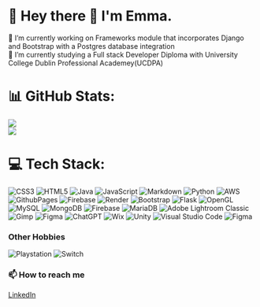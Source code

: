 # 💫 Hey there 👋 I'm Emma.
🔭 I’m currently working on Frameworks module that incorporates Django and Bootstrap with a Postgres database integration <br>🌱 I’m currently studying a Full stack Developer Diploma with University College Dublin Professional Academey(UCDPA)

# 📊 GitHub Stats:
![](https://github-readme-streak-stats.herokuapp.com/?user=Emmaf97&theme=dark&hide_border=true)<br/>
![](https://github-readme-stats.vercel.app/api/top-langs/?username=EmmaF97&theme=dark&hide_border=true&include_all_commits=true&count_private=false&layout=compact)

# 💻 Tech Stack:
![CSS3](https://img.shields.io/badge/css3-%231572B6.svg?style=flat&logo=css3&logoColor=white) ![HTML5](https://img.shields.io/badge/html5-%23E34F26.svg?style=flat&logo=html5&logoColor=white) ![Java](https://img.shields.io/badge/java-%23ED8B00.svg?style=flat&logo=openjdk&logoColor=white) ![JavaScript](https://img.shields.io/badge/javascript-%23323330.svg?style=flat&logo=javascript&logoColor=%23F7DF1E) ![Markdown](https://img.shields.io/badge/markdown-%23000000.svg?style=flat&logo=markdown&logoColor=white) ![Python](https://img.shields.io/badge/python-3670A0?style=flat&logo=python&logoColor=ffdd54) ![AWS](https://img.shields.io/badge/AWS-%23FF9900.svg?style=flat&logo=amazon-aws&logoColor=white) ![GithubPages](https://img.shields.io/badge/github%20pages-121013?style=flat&logo=github&logoColor=white) ![Firebase](https://img.shields.io/badge/firebase-%23039BE5.svg?style=flat&logo=firebase) ![Render](https://img.shields.io/badge/Render-%46E3B7.svg?style=flat&logo=render&logoColor=white) ![Bootstrap](https://img.shields.io/badge/bootstrap-%238511FA.svg?style=flat&logo=bootstrap&logoColor=white) ![Flask](https://img.shields.io/badge/flask-%23000.svg?style=flat&logo=flask&logoColor=white) ![OpenGL](https://img.shields.io/badge/OpenGL-%23FFFFFF.svg?style=flat&logo=opengl) ![MySQL](https://img.shields.io/badge/mysql-%2300000f.svg?style=flat&logo=mysql&logoColor=white) ![MongoDB](https://img.shields.io/badge/MongoDB-%234ea94b.svg?style=flat&logo=mongodb&logoColor=white) ![Firebase](https://img.shields.io/badge/Firebase-039BE5?style=flat&logo=Firebase&logoColor=white) ![MariaDB](https://img.shields.io/badge/MariaDB-003545?style=flat&logo=mariadb&logoColor=white) ![Adobe Lightroom Classic](https://img.shields.io/badge/Adobe%20Lightroom%20Classic-31A8FF.svg?style=flat&logo=Adobe%20Lightroom%20Classic&logoColor=white) ![Gimp](https://img.shields.io/badge/Gimp-657D8B?style=flat&logo=gimp&logoColor=FFFFFF) ![Figma](https://img.shields.io/badge/figma-%23F24E1E.svg?style=flat&logo=figma&logoColor=white) ![ChatGPT](https://img.shields.io/badge/chatGPT-74aa9c?style=flat&logo=openai&logoColor=white) ![Wix](https://img.shields.io/badge/wix-000?style=flat&logo=wix&logoColor=white) ![Unity](https://img.shields.io/badge/unity-%23000000.svg?style=flat&logo=unity&logoColor=white) ![Visual Studio Code](https://img.shields.io/badge/Visual%20Studio%20Code-0078d7.svg?style=flat&logo=visual-studio-code&logoColor=white) ![Figma](https://img.shields.io/badge/figma-%23F24E1E.svg?style=flat&logo=figma&logoColor=white)
### Other Hobbies
![Playstation](https://img.shields.io/badge/Playstation-003791?style=flat&logo=playstation&logoColor=white) ![Switch](https://img.shields.io/badge/Switch-E60012?style=flat&logo=nintendo-switch&logoColor=white)

### 📫 How to reach me
<a href="https://linkedin.com/in/emma-fahey-4527ba232" rel="nofollow">LinkedIn</a>

<!-- Proudly created with GPRM ( https://gprm.itsvg.in ) -->
  
<!--
**Emmaf97/Emmaf97** is a ✨ _special_ ✨ repository because its `README.md` (this file) appears on your GitHub profile.

Here are some ideas to get you started:

- 🔭 I’m currently working on ...
- 🌱 I’m currently learning ...
- 👯 I’m looking to collaborate on ...
- 🤔 I’m looking for help with ...
- 💬 Ask me about ...
- 📫 How to reach me: ...
- 😄 Pronouns: ...
- ⚡ Fun fact: ...
-->
